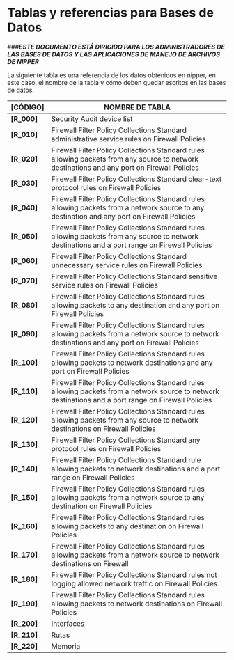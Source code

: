 # Tablas y referencias para Bases de Datos

###*__ESTE DOCUMENTO ESTÁ DIRIGIDO PARA LOS ADMINISTRADORES DE LAS BASES DE DATOS Y LAS APLICACIONES DE MANEJO DE ARCHIVOS DE NIPPER__*

La siguiente tabla es una referencia de los datos obtenidos en nipper, en este caso, el nombre de la tabla y cómo deben quedar escritos en las bases de datos.

__[CÓDIGO]__ | NOMBRE DE TABLA
-------------|-----------------
__[R_000]__ | Security Audit device list
__[R_010]__ | Firewall Filter Policy Collections Standard administrative service rules on Firewall Policies
__[R_020]__ | Firewall Filter Policy Collections Standard rules allowing packets from any source to network destinations and any port on Firewall Policies
__[R_030]__ | Firewall Filter Policy Collections Standard clear-text protocol rules on Firewall Policies
__[R_040]__ | Firewall Filter Policy Collections Standard rules allowing packets from a network source to any destination and any port on Firewall Policies
__[R_050]__ | Firewall Filter Policy Collections Standard rules allowing packets from any source to network destinations and a port range on Firewall Policies
__[R_060]__ | Firewall Filter Policy Collections Standard unnecessary service rules on Firewall Policies
__[R_070]__ | Firewall Filter Policy Collections Standard sensitive service rules on Firewall Policies
__[R_080]__ | Firewall Filter Policy Collections Standard rules allowing packets to any destination and any port on Firewall Policies
__[R_090]__ | Firewall Filter Policy Collections Standard rules allowing packets from a network source to network destinations and any port on Firewall Policies
__[R_100]__ | Firewall Filter Policy Collections Standard rules allowing packets to network destinations and any port on Firewall Policies
__[R_110]__ | Firewall Filter Policy Collections Standard rules allowing packets from a network source to network destinations and a port range on Firewall Policies 
__[R_120]__ | Firewall Filter Policy Collections Standard rules allowing packets from any source to network destinations on Firewall Policies
__[R_130]__ | Firewall Filter Policy Collections Standard any protocol rules on Firewall Policies
__[R_140]__ | Firewall Filter Policy Collections Standard rule allowing packets to network destinations and a port range on Firewall Policies
__[R_150]__ | Firewall Filter Policy Collections Standard rules allowing packets from a network source to any destination on Firewall Policies
__[R_160]__ | Firewall Filter Policy Collections Standard rules allowing packets to any destination on Firewall Policies
__[R_170]__ | Firewall Filter Policy Collections Standard rules allowing packets from a network source to network destinations on Firewall
__[R_180]__ | Firewall Filter Policy Collections Standard rules not logging allowed network traffic on Firewall Policies
__[R_190]__ | Firewall Filter Policy Collections Standard rules allowing packets to network destinations on Firewall Policies 
__[R_200]__ | Interfaces
__[R_210]__ | Rutas
__[R_220]__ | Memoria
